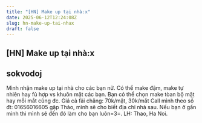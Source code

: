 ```yaml
---
title: "[HN] Make up tại nhà:x"
date: 2025-06-12T12:24:08Z
slug: hn-make-up-tai-nhax
draft: false
---
```


## [HN] Make up tại nhà:x

## sokvodoj

Mình nhận make up tại nhà cho các bạn nữ. Có thể make đậm, make tự nhiên hay fù hợp vs khuôn mặt các bạn. Bạn có thể chọn make tòan bộ mặt hay mỗi mắt cũng đc. Giá cả fải chăng: 70k/mặt, 30k/mắt Call mình theo số đt: 01656016605 gặp Thảo, mình sẽ cho biết địa chỉ nhà sau. Nếu bạn ở gần mình thì mình sẽ đến đó làm cho bạn luôn=3=. LH: Thao, Ha Noi.